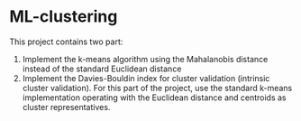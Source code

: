 # ML-clustering

This project contains two part:
1. Implement the k-means algorithm using the Mahalanobis distance instead of the standard Euclidean distance
2. Implement the Davies-Bouldin index for cluster validation (intrinsic cluster validation). For this part of the project, use the standard k-means implementation operating with the Euclidean distance and centroids as cluster representatives.
